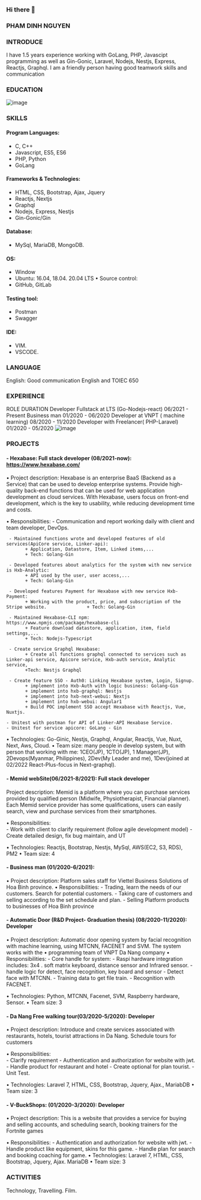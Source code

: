 ### Hi there 👋

### PHAM DINH NGUYEN 
### INTRODUCE
I have 1.5 years experience working with GoLang, PHP, Javascipt programming as well as Gin-Gonic, Laravel, Nodejs, Nestjs, Express, Reactjs, Graphql. I am a friendly person having good teamwork skills and communication

### EDUCATION

![image](https://user-images.githubusercontent.com/29732217/182201955-19667813-1ccf-4821-bb6d-a1120bf6748b.png)


### SKILLS
####	Program Languages:
  -	C, C++
  -	Javascript, ES5, ES6
  -	PHP, Python
  -	GoLang
####	Frameworks & Technologies:
  -	HTML, CSS, Bootstrap, Ajax, Jquery
  -	Reactjs, Nextjs
  -	Graphql
  -	Nodejs, Express, Nestjs
  -	Gin-Gonic/Gin
####	Database: 
  -	MySql, MariaDB,  MongoDB.
####	OS: 
  -	Window
  -	Ubuntu:  16.04, 18.04. 20.04 LTS	•	Source control: 
  -	GitHub, GitLab
####	Testing tool:
  -	Postman
  -	Swagger
####	IDE:
  - VIM.
  - VSCODE.
### LANGUAGE
English:  Good communication English and TOIEC 650

### EXPERIENCE
ROLE	DURATION
Developer Fullstack at LTS (Go-Nodejs-react)	06/2021 - Present
Business man	01/2020 - 06/2020
Developer at VNPT ( machine learning)	08/2020 - 11/2020
Developer with Freelancer( PHP-Laravel)	01/2020 - 05/2020
![image](https://user-images.githubusercontent.com/29732217/182201865-0f0b5184-c97d-4b81-bda8-bb92b853276d.png)

	
### PROJECTS
#### - Hexabase: Full stack developer (08/2021-now): https://www.hexabase.com/
•	 Project description:
Hexabase is an enterprise BaaS (Backend as a Service) that can be used to develop enterprise systems. Provide high-quality back-end functions that can be used for web application development as cloud services. With Hexabase, users focus on front-end development, which is the key to usability, while reducing development time and costs.

•	Responsibilities:
     - Communication and report working daily with client and team developer, DevOps.

     - Maintained functions wrote and developed features of old services(ApiCore service, Linker-api):
           + Application, Datastore, Item, Linked items,...
           + Tech: Golang-Gin

     - Developed features about analytics for the system with new service is Hxb-Analytic:
           + API used by the user, user access,...
           + Tech: Golang-Gin

     - Developed features Payment for Hexabase with new service Hxb-Payment:
           + Working with the product, price, and subscription of the Stripe website.               + Tech: Golang-Gin

     - Maintained Hexabase-CLI npm: https://www.npmjs.com/package/hexabase-cli
           + Feature download datastore, application, item, field settings,...
           + Tech: Nodejs-Typescript

     - Create service Graphql Hexabase:
           + Create all functions graphql connected to services such as Linker-api service, Apicore service, Hxb-auth service, Analytic service,
           +Tech: Nestjs Graphql

     - Create feature SSO - Auth0: Linking Hexabase system, Login, Signup.
           + implement into Hxb-Auth with logic business: Golang-Gin
           + implement into hxb-graphql: Nestjs
           + implement into hxb-next-webui: Nextjs
           + implement into hxb-webui: Angular1
           + Build POC implement SSO accept Hexabase with Reactjs, Vue, Nuxtjs.

    - Unitest with postman for API of Linker-API Hexabase Service.
    - Unitest for service apicore: GoLang - Gin


•	 Technologies: Go-Ginic, Nestjs, Graphql, Angular, Reactjs, Vue, Nuxt, Next, Aws, Cloud.
•	Team size: many people in develop system, but with person that working with me: 1CEO(JP), 1CTO(JP), 1 Manager(JP), 2Devops(Myanmar, Philippines), 2Dev(My Leader and me), 1Dev(joined at 02/2022 React-Plus-focus in Next-graphql).
#### - Memid webSite(06/2021-8/2021):  Full stack developer 
Project description: Memid is a platform where you can purchase services provided by qualified person (Midwife, Physiotherapist, Financial planner). Each Memid service provider has some qualifications, users can easily search, view and purchase services from their smartphones.
 
•	Responsibilities:  
     - Work with client to clarify requirement (follow agile development model)
     - Create detailed design, fix bug maintain,  and UT

•	Technologies: Reactjs, Bootstrap, Nestjs, MySql, AWS(EC2, S3, RDS), PM2
•	Team size: 4


#### - Business man (01/2020-6/2021): 
•	Project description:  Platform sales staff for Viettel Business Solutions of Hoa Binh province.
•	Responsibilities: 
     - Trading, learn the needs of our customers. Search for potential customers.
     - Taking care of customers and selling according to the set schedule and plan.
     - Selling Platform products to businesses of Hoa Binh province

#### - Automatic Door (R&D Project- Graduation thesis) (08/2020-11/2020):  Developer
•	Project description:  Automatic door opening system by facial recognition with machine learning, using MTCNN, FACENET and SVM. The system works with the •	programming team of VNPT Da Nang company
•	Responsibilities: 
     - Core handle for system: 
     - Raspi hardware integration includes: 3x4 . soft matrix keyboard, distance sensor and Infrared sensor.
     - handle logic for detect, face recognition, key board and sensor
     - Detect face with MTCNN.
     - Training data to get file train.
     - Recognition with FACENET.

•	Technologies: Python, MTCNN, Facenet, SVM, Raspberry hardware, Sensor.
•	Team size: 3


#### - Da Nang Free walking tour(03/2020-5/2020): Developer
•	Project description:  Introduce and create services associated with restaurants, hotels, tourist attractions in Da Nang. Schedule tours for customers
 
•	Responsibilities:  
     - Clarify requirement
     - Authentication and authorization for website with jwt.
     - Handle product for restaurant and hotel
     - Create optional for plan tourist.
     - Unit Test.

•	Technologies: Laravel 7, HTML, CSS, Bootstrap, Jquery, Ajax., MariabDB
•	Team size: 3


#### - V-BuckShops: (01/2020-3/2020):  Developer
•	Project description:  This is a website that provides a service for buying and selling accounts, and scheduling search, booking trainers for the Fortnite games 
 
•	Responsibilities:
     - Authentication and authorization for website with jwt.
     - Handle product like equipment, skins for this game.
     - Handle plan for search and booking coaching for game.
•	Technologies: Laravel 7, HTML, CSS, Bootstrap, Jquery, Ajax. MariaDB
•	Team size: 3

### ACTIVITIES
Technology, Travelling. Film.
